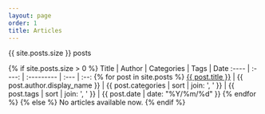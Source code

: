 ```yaml
---
layout: page
order: 1
title: Articles
---
```


{{ site.posts.size }} posts

{% if site.posts.size > 0 %}
Title | Author | Categories | Tags | Date
:---- | :----: | :--------- | :--- | :--:
	{% for post in site.posts %} <a href="{{ post.url | prepend: site.baseurl }}">{{ post.title }}</a> | {{ post.author.display_name }} | {{ post.categories | sort | join: ', ' }} | {{ post.tags | sort | join: ', ' }} | {{ post.date | date: "%Y/%m/%d" }}
	{% endfor %}
{% else %}
No articles available now.
{% endif %}
